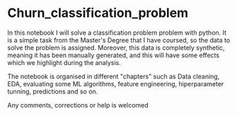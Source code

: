 # Churn_classification_problem
In this notebook I will solve a classification problem problem with python. It is a simple task from the Master's Degree that I have coursed, so the data to solve the 
problem is assigned. Moreover, this data is completely synthetic, meaning it has been manually generated, and this will have some effects which we highlight during the analysis.

The notebook is organised in different "chapters" such as Data cleaning, EDA, evaluating some ML algorithms, feature engineering, hiperparameter tunning, predictions and so on.

Any comments, corrections or help is welcomed
